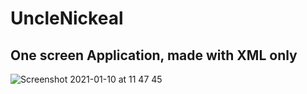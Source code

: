 # UncleNickeal
## One screen Application, made with XML only
![Screenshot 2021-01-10 at 11 47 45](https://user-images.githubusercontent.com/32387739/104119784-ae280900-533a-11eb-94cc-c25b3cdbfe81.png)
